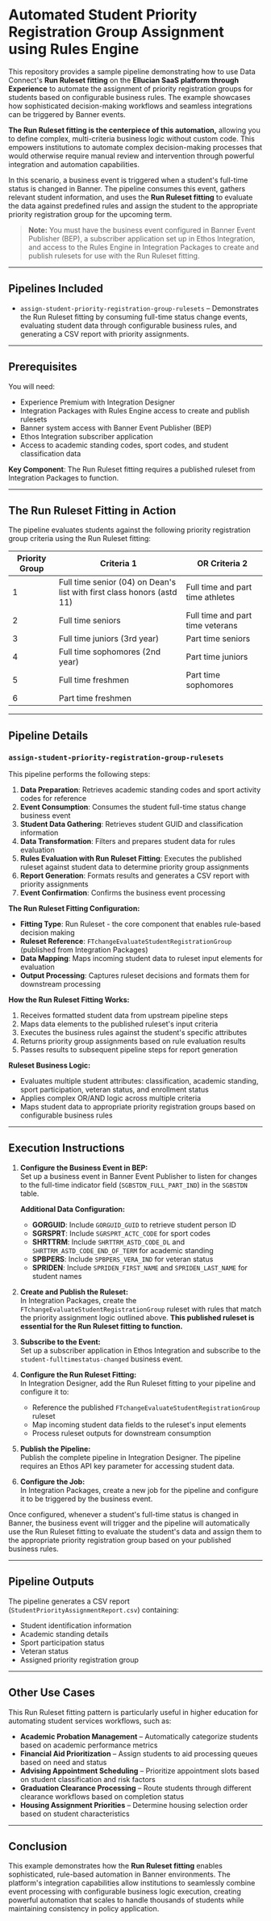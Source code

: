 # Automated Student Priority Registration Group Assignment using Rules Engine

This repository provides a sample pipeline demonstrating how to use Data Connect's **Run Ruleset fitting** on the **Ellucian SaaS platform through Experience** to automate the assignment of priority registration groups for students based on configurable business rules. The example showcases how sophisticated decision-making workflows and seamless integrations can be triggered by Banner events.

**The Run Ruleset fitting is the centerpiece of this automation,** allowing you to define complex, multi-criteria business logic without custom code. This empowers institutions to automate complex decision-making processes that would otherwise require manual review and intervention through powerful integration and automation capabilities.

In this scenario, a business event is triggered when a student's full-time status is changed in Banner. The pipeline consumes this event, gathers relevant student information, and uses the **Run Ruleset fitting** to evaluate the data against predefined rules and assign the student to the appropriate priority registration group for the upcoming term.

> **Note:** You must have the business event configured in Banner Event Publisher (BEP), a subscriber application set up in Ethos Integration, and access to the Rules Engine in Integration Packages to create and publish rulesets for use with the Run Ruleset fitting.

---

## Pipelines Included

* `assign-student-priority-registration-group-rulesets` – Demonstrates the Run Ruleset fitting by consuming full-time status change events, evaluating student data through configurable business rules, and generating a CSV report with priority assignments.

---

## Prerequisites

You will need:

* Experience Premium with Integration Designer
* Integration Packages with Rules Engine access to create and publish rulesets
* Banner system access with Banner Event Publisher (BEP)
* Ethos Integration subscriber application
* Access to academic standing codes, sport codes, and student classification data

**Key Component**: The Run Ruleset fitting requires a published ruleset from Integration Packages to function.

---

## The Run Ruleset Fitting in Action

The pipeline evaluates students against the following priority registration group criteria using the Run Ruleset fitting:

| Priority Group | Criteria 1 | OR Criteria 2 |
|---|---|---|
| 1 | Full time senior (04) on Dean's list with first class honors (astd 11) | Full time and part time athletes |
| 2 | Full time seniors | Full time and part time veterans |
| 3 | Full time juniors (3rd year) | Part time seniors |
| 4 | Full time sophomores (2nd year) | Part time juniors |
| 5 | Full time freshmen | Part time sophomores |
| 6 | Part time freshmen | |

---

## Pipeline Details

### `assign-student-priority-registration-group-rulesets`

This pipeline performs the following steps:

1. **Data Preparation**: Retrieves academic standing codes and sport activity codes for reference
2. **Event Consumption**: Consumes the student full-time status change business event
3. **Student Data Gathering**: Retrieves student GUID and classification information
4. **Data Transformation**: Filters and prepares student data for rules evaluation
5. **Rules Evaluation with Run Ruleset Fitting**: Executes the published ruleset against student data to determine priority group assignments
6. **Report Generation**: Formats results and generates a CSV report with priority assignments
7. **Event Confirmation**: Confirms the business event processing

**The Run Ruleset Fitting Configuration:**
- **Fitting Type**: Run Ruleset - the core component that enables rule-based decision making
- **Ruleset Reference**: `FTchangeEvaluateStudentRegistrationGroup` (published from Integration Packages)
- **Data Mapping**: Maps incoming student data to ruleset input elements for evaluation
- **Output Processing**: Captures ruleset decisions and formats them for downstream processing

**How the Run Ruleset Fitting Works:**
1. Receives formatted student data from upstream pipeline steps
2. Maps data elements to the published ruleset's input criteria
3. Executes the business rules against the student's specific attributes
4. Returns priority group assignments based on rule evaluation results
5. Passes results to subsequent pipeline steps for report generation

**Ruleset Business Logic:**
- Evaluates multiple student attributes: classification, academic standing, sport participation, veteran status, and enrollment status
- Applies complex OR/AND logic across multiple criteria
- Maps student data to appropriate priority registration groups based on configurable business rules

---

## Execution Instructions

1. **Configure the Business Event in BEP:**  
   Set up a business event in Banner Event Publisher to listen for changes to the full-time indicator field (`SGBSTDN_FULL_PART_IND`) in the `SGBSTDN` table.
   
   **Additional Data Configuration:**
   - **GORGUID**: Include `GORGUID_GUID` to retrieve student person ID
   - **SGRSPRT**: Include `SGRSPRT_ACTC_CODE` for sport codes
   - **SHRTTRM**: Include `SHRTTRM_ASTD_CODE_DL` and `SHRTTRM_ASTD_CODE_END_OF_TERM` for academic standing
   - **SPBPERS**: Include `SPBPERS_VERA_IND` for veteran status
   - **SPRIDEN**: Include `SPRIDEN_FIRST_NAME` and `SPRIDEN_LAST_NAME` for student names

2. **Create and Publish the Ruleset:**  
   In Integration Packages, create the `FTchangeEvaluateStudentRegistrationGroup` ruleset with rules that match the priority assignment logic outlined above. **This published ruleset is essential for the Run Ruleset fitting to function.**

3. **Subscribe to the Event:**  
   Set up a subscriber application in Ethos Integration and subscribe to the `student-fulltimestatus-changed` business event.

4. **Configure the Run Ruleset Fitting:**  
   In Integration Designer, add the Run Ruleset fitting to your pipeline and configure it to:
   - Reference the published `FTchangeEvaluateStudentRegistrationGroup` ruleset
   - Map incoming student data fields to the ruleset's input elements
   - Process ruleset outputs for downstream consumption

5. **Publish the Pipeline:**  
   Publish the complete pipeline in Integration Designer. The pipeline requires an Ethos API key parameter for accessing student data.

5. **Configure the Job:**  
   In Integration Packages, create a new job for the pipeline and configure it to be triggered by the business event.

Once configured, whenever a student's full-time status is changed in Banner, the business event will trigger and the pipeline will automatically use the Run Ruleset fitting to evaluate the student's data and assign them to the appropriate priority registration group based on your published business rules.

---

## Pipeline Outputs

The pipeline generates a CSV report (`StudentPriorityAssignmentReport.csv`) containing:
- Student identification information
- Academic standing details
- Sport participation status
- Veteran status
- Assigned priority registration group

---

## Other Use Cases

This Run Ruleset fitting pattern is particularly useful in higher education for automating student services workflows, such as:

- **Academic Probation Management** – Automatically categorize students based on academic performance metrics
- **Financial Aid Prioritization** – Assign students to aid processing queues based on need and status
- **Advising Appointment Scheduling** – Prioritize appointment slots based on student classification and risk factors
- **Graduation Clearance Processing** – Route students through different clearance workflows based on completion status
- **Housing Assignment Priorities** – Determine housing selection order based on student characteristics

---

## Conclusion

This example demonstrates how the **Run Ruleset fitting** enables sophisticated, rule-based automation in Banner environments. The platform's integration capabilities allow institutions to seamlessly combine event processing with configurable business logic execution, creating powerful automation that scales to handle thousands of students while maintaining consistency in policy application.
